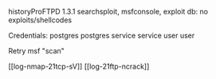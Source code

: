 historyProFTPD 1.3.1
searchsploit, msfconsole, exploit db: no exploits/shellcodes

Credentials:
	postgres postgres
	service  service
	user user

Retry msf "scan"


[[log-nmap-21tcp-sV]]
[[log-21ftp-ncrack]]